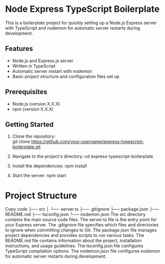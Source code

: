 # Node Express TypeScript Boilerplate

This is a boilerplate project for quickly setting up a Node.js Express server with TypeScript and nodemon for automatic server restarts during development.

## Features

- Node.js and Express.js server
- Written in TypeScript
- Automatic server restart with nodemon
- Basic project structure and configuration files set up

## Prerequisites

- Node.js (version X.X.X)
- npm (version X.X.X)

## Getting Started

1. Clone the repository:  
   git clone https://github.com/your-username/express-typescript-boilerplate.git
   
2. Navigate to the project's directory:
   cd express-typescript-boilerplate
   
3. Install the dependencies:
   npm install
   
4. Start the server:
   npm start
   
# Project Structure

Copy code
├── src
│   └── server.ts
├── .gitignore
├── package.json
├── README.md
├── tsconfig.json
└── nodemon.json
The src directory contains the main source code files.
The server.ts file is the entry point for your Express server.
The .gitignore file specifies which files and directories to ignore when committing changes to Git.
The package.json file manages project dependencies and provides scripts to run various tasks.
The README.md file contains information about the project, installation instructions, and usage guidelines.
The tsconfig.json file configures TypeScript compilation options.
The nodemon.json file configures nodemon for automatic server restarts during development.
